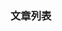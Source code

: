 
[@id]: README.md 
[@title]: bigdata
[@location]: docs/bigdata/README.md
[@author]: leity
[@date]: 2021-12-03

### 文章列表

